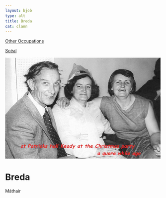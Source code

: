 ```yaml
---
layout: bjob
type: alt
title: Breda
cat: clann
---
```

[Other Occupations](../bdino.html)

[Scéal](breda/breda-scl.html)

![pic](../img/christmas_party.jpg)

<h1>Breda</h1>

<p>Máthair</p>
